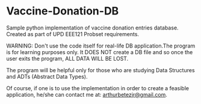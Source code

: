 # Vaccine-Donation-DB
Sample python implementation of vaccine donation entries database. Created as part of UPD EEE121 Probset requirements.

WARNING: Don't use the code itself for real-life DB application.The program is for learning purposes only. 
It DOES NOT create a DB file and so once the user exits the program, ALL DATA WILL BE LOST. 

The program will be helpful only for those who are studying Data Structures and ADTs (Abstract Data Types).

Of course, if one is to use the implementation in order to create a feasible application, 
he/she can contact me at: arthurbetezjr@gmail.com.
